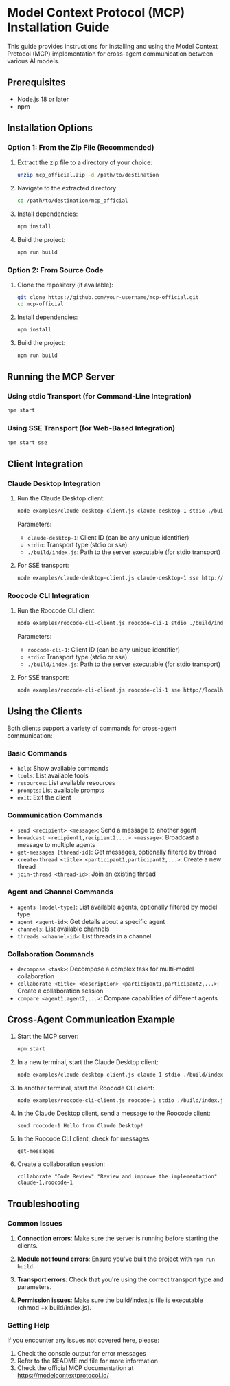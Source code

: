 # Model Context Protocol (MCP) Installation Guide

This guide provides instructions for installing and using the Model Context Protocol (MCP) implementation for cross-agent communication between various AI models.

## Prerequisites

- Node.js 18 or later
- npm

## Installation Options

### Option 1: From the Zip File (Recommended)

1. Extract the zip file to a directory of your choice:
   ```bash
   unzip mcp_official.zip -d /path/to/destination
   ```

2. Navigate to the extracted directory:
   ```bash
   cd /path/to/destination/mcp_official
   ```

3. Install dependencies:
   ```bash
   npm install
   ```

4. Build the project:
   ```bash
   npm run build
   ```

### Option 2: From Source Code

1. Clone the repository (if available):
   ```bash
   git clone https://github.com/your-username/mcp-official.git
   cd mcp-official
   ```

2. Install dependencies:
   ```bash
   npm install
   ```

3. Build the project:
   ```bash
   npm run build
   ```

## Running the MCP Server

### Using stdio Transport (for Command-Line Integration)

```bash
npm start
```

### Using SSE Transport (for Web-Based Integration)

```bash
npm start sse
```

## Client Integration

### Claude Desktop Integration

1. Run the Claude Desktop client:
   ```bash
   node examples/claude-desktop-client.js claude-desktop-1 stdio ./build/index.js
   ```

   Parameters:
   - `claude-desktop-1`: Client ID (can be any unique identifier)
   - `stdio`: Transport type (stdio or sse)
   - `./build/index.js`: Path to the server executable (for stdio transport)

2. For SSE transport:
   ```bash
   node examples/claude-desktop-client.js claude-desktop-1 sse http://localhost:3000
   ```

### Roocode CLI Integration

1. Run the Roocode CLI client:
   ```bash
   node examples/roocode-cli-client.js roocode-cli-1 stdio ./build/index.js
   ```

   Parameters:
   - `roocode-cli-1`: Client ID (can be any unique identifier)
   - `stdio`: Transport type (stdio or sse)
   - `./build/index.js`: Path to the server executable (for stdio transport)

2. For SSE transport:
   ```bash
   node examples/roocode-cli-client.js roocode-cli-1 sse http://localhost:3000
   ```

## Using the Clients

Both clients support a variety of commands for cross-agent communication:

### Basic Commands

- `help`: Show available commands
- `tools`: List available tools
- `resources`: List available resources
- `prompts`: List available prompts
- `exit`: Exit the client

### Communication Commands

- `send <recipient> <message>`: Send a message to another agent
- `broadcast <recipient1,recipient2,...> <message>`: Broadcast a message to multiple agents
- `get-messages [thread-id]`: Get messages, optionally filtered by thread
- `create-thread <title> <participant1,participant2,...>`: Create a new thread
- `join-thread <thread-id>`: Join an existing thread

### Agent and Channel Commands

- `agents [model-type]`: List available agents, optionally filtered by model type
- `agent <agent-id>`: Get details about a specific agent
- `channels`: List available channels
- `threads <channel-id>`: List threads in a channel

### Collaboration Commands

- `decompose <task>`: Decompose a complex task for multi-model collaboration
- `collaborate <title> <description> <participant1,participant2,...>`: Create a collaboration session
- `compare <agent1,agent2,...>`: Compare capabilities of different agents

## Cross-Agent Communication Example

1. Start the MCP server:
   ```bash
   npm start
   ```

2. In a new terminal, start the Claude Desktop client:
   ```bash
   node examples/claude-desktop-client.js claude-1 stdio ./build/index.js
   ```

3. In another terminal, start the Roocode CLI client:
   ```bash
   node examples/roocode-cli-client.js roocode-1 stdio ./build/index.js
   ```

4. In the Claude Desktop client, send a message to the Roocode client:
   ```
   send roocode-1 Hello from Claude Desktop!
   ```

5. In the Roocode CLI client, check for messages:
   ```
   get-messages
   ```

6. Create a collaboration session:
   ```
   collaborate "Code Review" "Review and improve the implementation" claude-1,roocode-1
   ```

## Troubleshooting

### Common Issues

1. **Connection errors**: Make sure the server is running before starting the clients.

2. **Module not found errors**: Ensure you've built the project with `npm run build`.

3. **Transport errors**: Check that you're using the correct transport type and parameters.

4. **Permission issues**: Make sure the build/index.js file is executable (chmod +x build/index.js).

### Getting Help

If you encounter any issues not covered here, please:

1. Check the console output for error messages
2. Refer to the README.md file for more information
3. Check the official MCP documentation at https://modelcontextprotocol.io/
